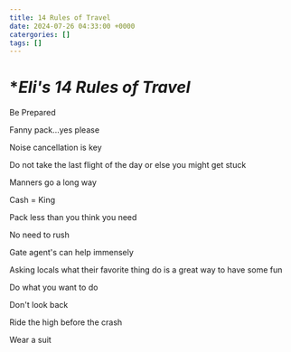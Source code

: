 ```yaml
---
title: 14 Rules of Travel
date: 2024-07-26 04:33:00 +0000
catergories: []
tags: []
---
```


# **Eli's 14 Rules of Travel*

Be Prepared

Fanny pack...yes please

Noise cancellation is key

Do not take the last flight of the day or else you might get stuck

Manners go a long way

Cash = King

Pack less than you think you need

No need to rush

Gate agent's can help immensely 

Asking locals what their favorite thing do is a great way to have some fun

Do what you want to do

Don't look back

Ride the high before the crash

Wear a suit












